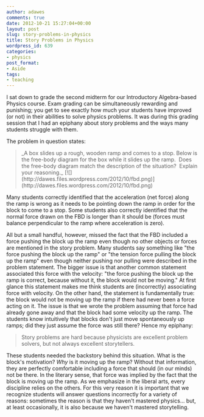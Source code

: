 ```yaml
---
author: adawes
comments: true
date: 2012-10-21 15:27:04+00:00
layout: post
slug: story-problems-in-physics
title: Story Problems in Physics
wordpress_id: 639
categories:
- physics
post_format:
- Aside
tags:
- teaching
---
```


I sat down to grade the second midterm for our Introductory Algebra-based Physics course. Exam grading can be simultaneously rewarding and punishing; you get to see exactly how much your students have improved (or not) in their abilities to solve physics problems. It was during this grading session that I had an epiphany about story problems and the ways many students struggle with them.

The problem in question states:


<blockquote>_A box slides up a rough, wooden ramp and comes to a stop. Below is the free-body diagram for the box while it slides up the ramp.  Does the free-body diagram match the description of the situation?  Explain your reasoning._
[![](http://dawes.files.wordpress.com/2012/10/fbd.png)](http://dawes.files.wordpress.com/2012/10/fbd.png)</blockquote>


Many students correctly identified that the acceleration (net force) along the ramp is wrong as it needs to be pointing down the ramp in order for the block to come to a stop. Some students also correctly identified that the normal force drawn on the FBD is longer than it should be (forces must balance perpendicular to the ramp where acceleration is zero).

All but a small handful, however, missed the fact that the FBD included a force pushing the block up the ramp even though no other objects or forces are mentioned in the story problem. Many students say something like "the force pushing the block up the ramp" or "the tension force pulling the block up the ramp" even though neither pushing nor pulling were described in the problem statement. The bigger issue is that another common statement associated this force with the velocity: "the force pushing the block up the ramp is correct, because without it, the block would not be moving." At first glance this statement makes me think students are (incorrectly) associating force with velocity. On the other hand, the statement is fundamentally true: the block would not be moving up the ramp if there had never been a force acting on it. The issue is that we wrote the problem assuming that force had already gone away and that the block had some velocity up the ramp. The students know intuitively that blocks don't just move spontaneously up ramps; did they just assume the force was still there? Hence my epiphany:


<blockquote>Story problems are hard because physicists are excellent problem solvers, but not always excellent storytellers.</blockquote>


These students needed the backstory behind this situation. What is the block's motivation? _Why_ is it moving up the ramp? Without that information, they are perfectly comfortable including a force that should (in our minds) not be there. In the literary sense, that force was implied by the fact that the block is moving up the ramp. As we emphasize in the liberal arts, every discipline relies on the others. For this very reason it is important that we recognize students will answer questions incorrectly for a variety of reasons: sometimes the reason is that they haven't mastered physics... but, at least occasionally, it is also because we haven't mastered storytelling.
